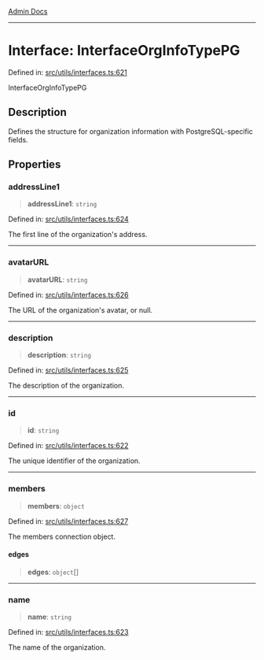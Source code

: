 [Admin Docs](/)

***

# Interface: InterfaceOrgInfoTypePG

Defined in: [src/utils/interfaces.ts:621](https://github.com/PalisadoesFoundation/talawa-admin/blob/main/src/utils/interfaces.ts#L621)

InterfaceOrgInfoTypePG

## Description

Defines the structure for organization information with PostgreSQL-specific fields.

## Properties

### addressLine1

> **addressLine1**: `string`

Defined in: [src/utils/interfaces.ts:624](https://github.com/PalisadoesFoundation/talawa-admin/blob/main/src/utils/interfaces.ts#L624)

The first line of the organization's address.

***

### avatarURL

> **avatarURL**: `string`

Defined in: [src/utils/interfaces.ts:626](https://github.com/PalisadoesFoundation/talawa-admin/blob/main/src/utils/interfaces.ts#L626)

The URL of the organization's avatar, or null.

***

### description

> **description**: `string`

Defined in: [src/utils/interfaces.ts:625](https://github.com/PalisadoesFoundation/talawa-admin/blob/main/src/utils/interfaces.ts#L625)

The description of the organization.

***

### id

> **id**: `string`

Defined in: [src/utils/interfaces.ts:622](https://github.com/PalisadoesFoundation/talawa-admin/blob/main/src/utils/interfaces.ts#L622)

The unique identifier of the organization.

***

### members

> **members**: `object`

Defined in: [src/utils/interfaces.ts:627](https://github.com/PalisadoesFoundation/talawa-admin/blob/main/src/utils/interfaces.ts#L627)

The members connection object.

#### edges

> **edges**: `object`[]

***

### name

> **name**: `string`

Defined in: [src/utils/interfaces.ts:623](https://github.com/PalisadoesFoundation/talawa-admin/blob/main/src/utils/interfaces.ts#L623)

The name of the organization.
